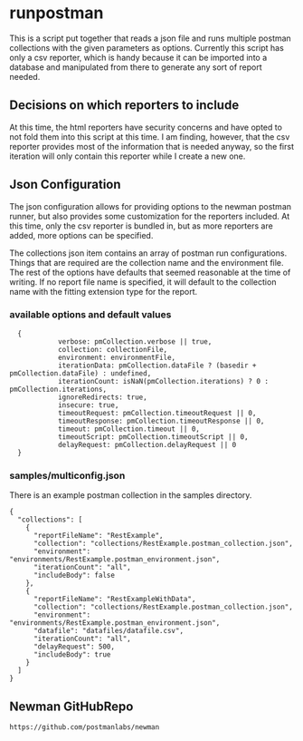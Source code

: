 # runpostman
This is a script put together that reads a json file and runs multiple postman collections
with the given parameters as options. Currently this script has only a csv reporter, 
which is handy because it can be imported into a database and manipulated from there
to generate any sort of report needed.

## Decisions on which reporters to include
At this time, the html reporters have security concerns and have opted to not fold them
into this script at this time. I am finding, however, that the csv reporter provides
most of the information that is needed anyway, so the first iteration will only contain
this reporter while I create a new one.

## Json Configuration
The json configuration allows for providing options to the newman postman runner, but
also provides some customization for the reporters included. At this time, only the csv
reporter is bundled in, but as more reporters are added, more options can be specified.

The collections json item contains an array of postman run configurations. Things that are
required are the collection name and the environment file. The rest of the options
have defaults that seemed reasonable at the time of writing. If no report file name
is specified, it will default to the collection name with the fitting extension type
for the report.

### available options and default values

```
  {
            verbose: pmCollection.verbose || true,
            collection: collectionFile,
            environment: environmentFile,
            iterationData: pmCollection.dataFile ? (basedir + pmCollection.dataFile) : undefined,
            iterationCount: isNaN(pmCollection.iterations) ? 0 : pmCollection.iterations,
            ignoreRedirects: true,
            insecure: true,
            timeoutRequest: pmCollection.timeoutRequest || 0,
            timeoutResponse: pmCollection.timeoutResponse || 0,
            timeout: pmCollection.timeout || 0,
            timeoutScript: pmCollection.timeoutScript || 0,
            delayRequest: pmCollection.delayRequest || 0
  }
```
### samples/multiconfig.json
There is an example postman collection in the samples directory.
```
{
  "collections": [
    {
      "reportFileName": "RestExample",
      "collection": "collections/RestExample.postman_collection.json",
      "environment": "environments/RestExample.postman_environment.json",
      "iterationCount": "all",
      "includeBody": false
    },
    {
      "reportFileName": "RestExampleWithData",
      "collection": "collections/RestExample.postman_collection.json",
      "environment": "environments/RestExample.postman_environment.json",
      "datafile": "datafiles/datafile.csv",
      "iterationCount": "all",
      "delayRequest": 500,
      "includeBody": true
    }
  ]
}
```


## Newman GitHubRepo
```
https://github.com/postmanlabs/newman
```
